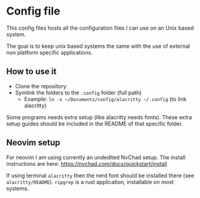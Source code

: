 # Config file

This config files hosts all the configuration files I can use on an Unix based system.

The goal is to keep unix based systems the same with the use of external non platform specific applications.

## How to use it

- Clone the repository
- Symlink the folders to the `.config` folder (full path)
    - Example: `ln -s ~/Documents/config/alacritty ~/.config` (to link alacritty)


Some programs needs extra setup (like alacritty needs fonts). These extra setup guides should be included in the 
README of that specific folder. 

## Neovim setup

For neovim I am using currently an undedited NvChad setup.
The install instructions are here: https://nvchad.com/docs/quickstart/install

If using terminal `alacritty` then the nerd font should be installed there (see `alacritty/README`).
`ripgrep` is a rust application, installable on most systems.


